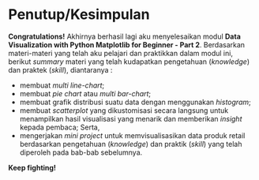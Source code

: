 # Penutup/Kesimpulan

**Congratulations!** Akhirnya berhasil lagi aku menyelesaikan modul **Data Visualization with Python Matplotlib for Beginner - Part 2**. Berdasarkan materi-materi yang telah aku pelajari dan praktikkan dalam modul ini, berikut _summary_ materi yang telah kudapatkan pengetahuan (_knowledge_) dan praktek (_skill_), diantaranya :

* membuat _multi line-chart_;
* membuat _pie chart_ atau _multi bar-chart_;
* membuat grafik distribusi suatu data dengan menggunakan _histogram_;
* membuat _scatterplot_ yang dikustomisasi secara langsung untuk menampilkan hasil visualisasi yang menarik dan memberikan _insight_ kepada pembaca; Serta,
* mengerjakan _mini project_ untuk memvisualisasikan data produk retail berdasarkan pengetahuan (_knowledge_) dan praktik (_skill_) yang telah diperoleh pada bab-bab sebelumnya.

**Keep fighting!**
